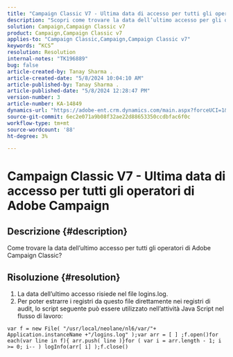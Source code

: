 ```yaml
---
title: "Campaign Classic V7 - Ultima data di accesso per tutti gli operatori di Adobe Campaign"
description: "Scopri come trovare la data dell’ultimo accesso per gli operatori Adobe Campaign Classic."
solution: Campaign,Campaign Classic v7
product: Campaign,Campaign Classic v7
applies-to: "Campaign Classic,Campaign,Campaign Classic v7"
keywords: “KCS”
resolution: Resolution
internal-notes: "TK196889"
bug: false
article-created-by: Tanay Sharma .
article-created-date: "5/8/2024 10:04:10 AM"
article-published-by: Tanay Sharma .
article-published-date: "5/8/2024 12:28:47 PM"
version-number: 3
article-number: KA-14849
dynamics-url: "https://adobe-ent.crm.dynamics.com/main.aspx?forceUCI=1&pagetype=entityrecord&etn=knowledgearticle&id=b2859c4b-220d-ef11-9f8a-6045bd026dc7"
source-git-commit: 6ec2e071a9b08f32ae22d88653350ccdbfac6f0c
workflow-type: tm+mt
source-wordcount: '88'
ht-degree: 3%

---
```


# Campaign Classic V7 - Ultima data di accesso per tutti gli operatori di Adobe Campaign

## Descrizione {#description}


Come trovare la data dell’ultimo accesso per tutti gli operatori di Adobe Campaign Classic?


## Risoluzione {#resolution}


1. La data dell’ultimo accesso risiede nel file logins.log.
2. Per poter estrarre i registri da questo file direttamente nei registri di audit, lo script seguente può essere utilizzato nell’attività Java Script nel flusso di lavoro:



```
var f = new File( "/usr/local/neolane/nl6/var/"+ Application.instanceName +"/logins.log" );var arr = [ ] ;f.open()for each(var line in f){ arr.push( line )}for ( var i = arr.length - 1; i >= 0; i-- ) logInfo(arr[ i] );f.close()
```



